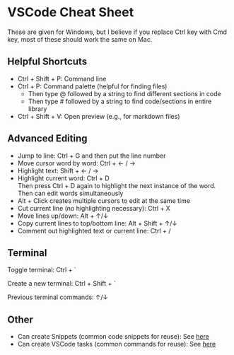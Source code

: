 # VSCode Cheat Sheet

These are given for Windows, but I believe if you replace Ctrl key with Cmd key, most of these should work the same on Mac.

## Helpful Shortcuts

- Ctrl + Shift + P: Command line
- Ctrl + P: Command palette (helpful for finding files)
  - Then type @ followed by a string to find different sections in code
  - Then type # followed by a string to find code/sections in entire library
- Ctrl + Shift + V: Open preview (e.g., for markdown files)

## Advanced Editing

- Jump to line: Ctrl + G and then put the line number
- Move cursor word by word: Ctrl + ← / →
- Highlight text: Shift + ← / →
- Highlight current word: Ctrl + D\
  Then press Ctrl + D again to highlight the next instance of the word. Then can edit words simultaneously
- Alt + Click creates multiple cursors to edit at the same time
- Cut current line (no highlighting necessary): Ctrl + X
- Move lines up/down: Alt + ↑/↓
- Copy current lines to top/bottom line: Alt + Shift + ↑/↓
- Comment out highlighted text or current line: Ctrl + /

## Terminal

Toggle terminal: Ctrl + \`

Create a new terminal: Ctrl + Shift + \`

Previous terminal commands: ↑/↓

## Other

- Can create Snippets (common code snippets for reuse): See [here](https://code.visualstudio.com/docs/editing/userdefinedsnippets)
- Can create VSCode tasks (common commands for reuse): See [here](https://code.visualstudio.com/docs/debugtest/tasks)

          